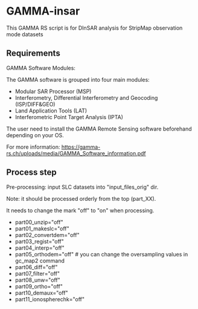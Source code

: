 # GAMMA-insar

This GAMMA RS script is for DInSAR analysis for StripMap observation mode datasets

## Requirements

GAMMA Software Modules:

The GAMMA software is grouped into four main modules:
- Modular SAR Processor (MSP)
- Interferometry, Differential Interferometry and Geocoding (ISP/DIFF&GEO)
- Land Application Tools (LAT)
- Interferometric Point Target Analysis (IPTA)

The user need to install the GAMMA Remote Sensing software beforehand depending on your OS.

For more information: https://gamma-rs.ch/uploads/media/GAMMA_Software_information.pdf

## Process step

Pre-processing: input SLC datasets into "input_files_orig" dir.

Note: it should be processed orderly from the top (part_XX).

It needs to change the mark "off" to "on" when processing.

- part00_unzip="off"
- part01_makeslc="off"
- part02_convertdem="off"
- part03_regist="off"
- part04_interp="off"
- part05_orthodem="off" # you can change the oversampling values in gc_map2 command
- part06_diff="off"
- part07_filter="off"
- part08_unw="off"
- part09_ortho="off"
- part10_demaux="off"
- part11_ionospherechk="off"
